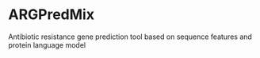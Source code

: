 # ARGPredMix
Antibiotic resistance gene prediction tool based on sequence features and protein language model
